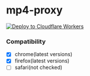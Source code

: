 # mp4-proxy

[![Deploy to Cloudflare Workers](https://deploy.workers.cloudflare.com/button)](https://deploy.workers.cloudflare.com/?url=https://github.com/cool-dev-guy/mp4-proxy)

### Compatibility

- [x] chrome(latest versions)
- [x] firefox(latest versions)
- [ ] safari(not checked)
